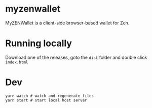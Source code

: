 # myzenwallet

MyZENWallet is a client-side browser-based wallet for Zen.

# Running locally
Download one of the releases, goto the `dist` folder and double click `index.html`

# Dev
```shell
yarn watch # watch and regenerate files
yarn start # start local host server
```
